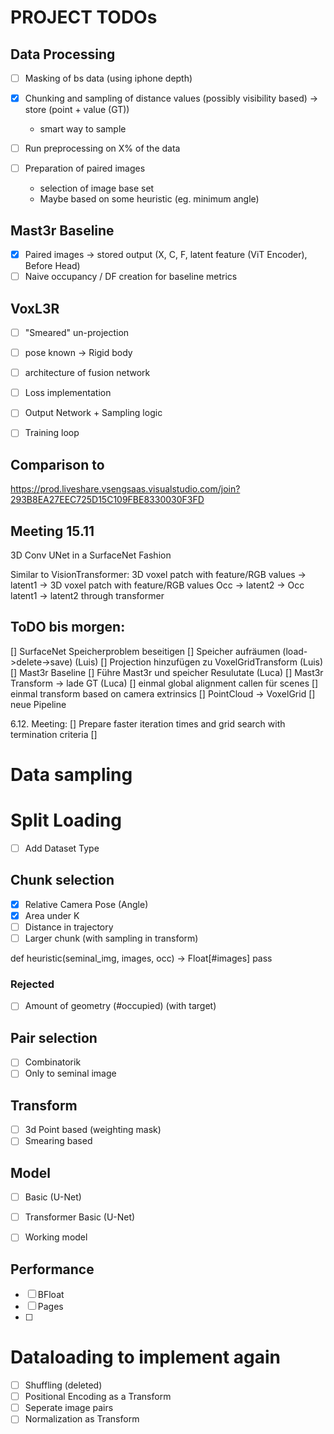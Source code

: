 # PROJECT TODOs

## Data Processing
- [ ] Masking of bs data (using iphone depth)
- [x] Chunking and sampling of distance values (possibly visibility based) -> store (point + value (GT))
  - smart way to sample
  
- [ ] Run preprocessing on X% of the data
- [ ] Preparation of paired images
   - selection of image base set
   - Maybe based on some heuristic (eg. minimum angle)

## Mast3r Baseline 
- [x] Paired images -> stored output (X, C, F, latent feature (ViT Encoder), Before Head)
- [ ] Naive occupancy / DF creation for baseline metrics

## VoxL3R
- [ ] "Smeared" un-projection 
- [ ] pose known -> Rigid body
- [ ] architecture of fusion network
- [ ] Loss implementation
- [ ] Output Network + Sampling logic
- [ ] Training loop


## Comparison to 

https://prod.liveshare.vsengsaas.visualstudio.com/join?293B8EA27EEC725D15C109FBE8330030F3FD

## Meeting 15.11

3D Conv UNet in a SurfaceNet Fashion

Similar to VisionTransformer:
3D voxel patch with feature/RGB values -> latent1 -> 3D voxel patch with feature/RGB values 
Occ -> latent2 -> Occ
latent1 -> latent2 through transformer

## ToDO bis morgen:

[] SurfaceNet Speicherproblem beseitigen 
  [] Speicher aufräumen (load->delete->save) (Luis)
  [] Projection hinzufügen zu VoxelGridTransform (Luis)
[] Mast3r Baseline
  [] Führe Mast3r und speicher Resulutate (Luca)
  [] Mast3r Transform -> lade GT (Luca)
  [] einmal global alignment callen für scenes 
  [] einmal transform based on camera extrinsics
  [] PointCloud -> VoxelGrid
[] neue Pipeline 

6.12. Meeting:
[] Prepare faster iteration times and grid search with termination criteria
[]


# Data sampling

# Split Loading
- [ ] Add Dataset Type

## Chunk selection
- [x] Relative Camera Pose (Angle)
- [x] Area under K
- [ ] Distance in trajectory
- [ ] Larger chunk (with sampling in transform)

def heuristic(seminal_img, images, occ) -> Float[#images]
  pass

### Rejected

- [ ] Amount of geometry (#occupied) (with target)

## Pair selection

- [ ] Combinatorik
- [ ] Only to seminal image

## Transform

- [ ] 3d Point based (weighting mask)
- [ ] Smearing based

## Model

- [ ] Basic (U-Net)
- [ ] Transformer Basic (U-Net)

- [ ] Working model

## Performance

- [ ] BFloat
- [ ] Pages
- [ ] 


# Dataloading to implement again
- [ ] Shuffling (deleted)
- [ ] Positional Encoding as a Transform
- [ ] Seperate image pairs
- [ ] Normalization as Transform